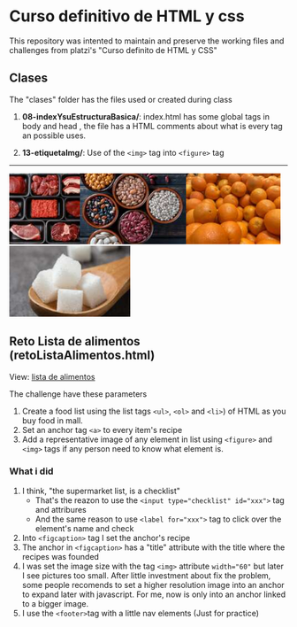 # Curso definitivo de HTML y css

This repository was intented to maintain and preserve the working files and challenges from platzi's "Curso definito de HTML y CSS"

## Clases

The "clases" folder has the files used or created during class

1. **08-indexYsuEstructuraBasica/**: index.html has some global tags in body and head , the file has a HTML comments about what is every tag an possible uses.

1. **13-etiquetaImg/**: Use of the `<img>` tag into `<figure>` tag

---

![Carnes](retos/listaAlimentos/img/alimentos/carne-de-res-small.jpg)![granos](retos/listaAlimentos/img/alimentos/frijol-small.jpg)![frutas](retos/listaAlimentos/img/alimentos/naranja-small.jpg)![condimentos](retos/listaAlimentos/img/alimentos/azucar-small.jpg)

## Reto Lista de alimentos (retoListaAlimentos.html)

View: [lista de alimentos](https://chybeat.github.io/platzi-curso-definitivo-de-html-y-css/)

The challenge have these parameters

1. Create a food list using the list tags `<ul>`, `<ol>` and `<li>`) of HTML as you buy food in mall.
1. Set an anchor tag `<a>` to every item's recipe
1. Add a representative image of any element in list using `<figure>` and `<img>` tags if any person need to know what element is.

### What i did

1. I think, "the supermarket list, is a checklist"
    - That's the reazon to use the `<input type="checklist" id="xxx">` tag and attribures
    - And the same reason to use `<label for="xxx">` tag to click over the element's name and check
1. Into `<figcaption>` tag I set the anchor's recipe
1. The anchor in `<figcaption>` has a "title" attribute with the title where the recipes was founded
1. I was set the image size with the tag `<img>` attribute `width="60"` but later I see pictures too small. After little investment about fix the problem, some people recomends to set a higher resolution image into an anchor to expand later with javascript. For me, now is only into an anchor linked to a bigger image.
1. I use the `<footer>`tag with a little nav elements (Just for practice)
